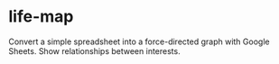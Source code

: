 # life-map
Convert a simple spreadsheet into a force-directed graph with Google Sheets. Show relationships between interests.
